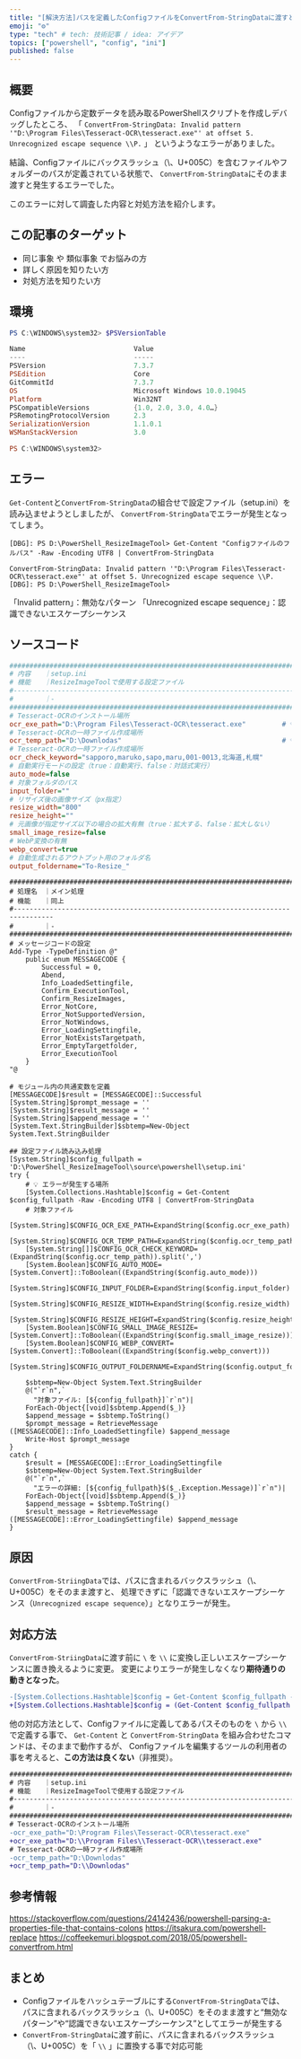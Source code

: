 ```yaml
---
title: "[解決方法]パスを定義したConfigファイルをConvertFrom-StringDataに渡すとエラー"
emoji: "⚙"
type: "tech" # tech: 技術記事 / idea: アイデア
topics: ["powershell", "config", "ini"]
published: false
---
```

## 概要
Configファイルから定数データを読み取るPowerShellスクリプトを作成しデバッグしたところ、
「 `ConvertFrom-StringData: Invalid pattern '"D:\Program Files\Tesseract-OCR\tesseract.exe"' at offset 5. Unrecognized escape sequence \\P.` 」
というようなエラーがありました。

結論、Configファイルにバックスラッシュ（\、U+005C）を含むファイルやフォルダーのパスが定義されている状態で、
`ConvertFrom-StringData`にそのまま渡すと発生するエラーでした。

このエラーに対して調査した内容と対処方法を紹介します。

## この記事のターゲット
- 同じ事象 や 類似事象 でお悩みの方
- 詳しく原因を知りたい方
- 対処方法を知りたい方

## 環境
```powershell
PS C:\WINDOWS\system32> $PSVersionTable

Name                           Value
----                           -----
PSVersion                      7.3.7
PSEdition                      Core
GitCommitId                    7.3.7
OS                             Microsoft Windows 10.0.19045
Platform                       Win32NT
PSCompatibleVersions           {1.0, 2.0, 3.0, 4.0…}
PSRemotingProtocolVersion      2.3
SerializationVersion           1.1.0.1
WSManStackVersion              3.0

PS C:\WINDOWS\system32> 
```

## エラー
`Get-Content`と`ConvertFrom-StringData`の組合せで設定ファイル（setup.ini）を読み込ませようとしましたが、
`ConvertFrom-StringData`でエラーが発生となってしまう。
```powershell:デバッグ時のエラー
[DBG]: PS D:\PowerShell_ResizeImageTool> Get-Content "Configファイルのフルパス" -Raw -Encoding UTF8 | ConvertFrom-StringData

ConvertFrom-StringData: Invalid pattern '"D:\Program Files\Tesseract-OCR\tesseract.exe"' at offset 5. Unrecognized escape sequence \\P.
[DBG]: PS D:\PowerShell_ResizeImageTool>
```
「Invalid pattern」：無効なパターン
「Unrecognized escape sequence」：認識できないエスケープシーケンス

## ソースコード
```ini:setup.ini
#################################################################################
# 内容　　｜setup.ini
# 機能　　｜ResizeImageToolで使用する設定ファイル
#--------------------------------------------------------------------------------
# 　　　　｜-
#################################################################################
# Tesseract-OCRのインストール場所
ocr_exe_path="D:\Program Files\Tesseract-OCR\tesseract.exe"         # 💡 値にバックスラッシュあり
# Tesseract-OCRの一時ファイル作成場所
ocr_temp_path="D:\Downlodas"                                        # 💡 値にバックスラッシュあり
# Tesseract-OCRの一時ファイル作成場所
ocr_check_keyword="sapporo,maruko,sapo,maru,001-0013,北海道,札幌"
# 自動実行モードの設定（true：自動実行、false：対話式実行）
auto_mode=false
# 対象フォルダのパス
input_folder=""
# リサイズ後の画像サイズ（px指定）
resize_width="800"
resize_height=""
# 元画像が指定サイズ以下の場合の拡大有無（true：拡大する、false：拡大しない）
small_image_resize=false
# WebP変換の有無
webp_convert=true
# 自動生成されるアウトプット用のフォルダ名
output_foldername="To-Resize_"
```

```powershell:Main.ps1を抜粋（メイン処理があるスクリプトファイルの一部を抜粋）
#################################################################################
# 処理名　｜メイン処理
# 機能　　｜同上
#--------------------------------------------------------------------------------
# 　　　　｜-
#################################################################################
# メッセージコードの設定
Add-Type -TypeDefinition @"
    public enum MESSAGECODE {
        Successful = 0,
        Abend,
        Info_LoadedSettingfile,
        Confirm_ExecutionTool,
        Confirm_ResizeImages,
        Error_NotCore,
        Error_NotSupportedVersion,
        Error_NotWindows,
        Error_LoadingSettingfile,
        Error_NotExistsTargetpath,
        Error_EmptyTargetfolder,
        Error_ExecutionTool
    }
"@

# モジュール内の共通変数を定義
[MESSAGECODE]$result = [MESSAGECODE]::Successful
[System.String]$prompt_message = ''
[System.String]$result_message = ''
[System.String]$append_message = ''
[System.Text.StringBuilder]$sbtemp=New-Object System.Text.StringBuilder

## 設定ファイル読み込み処理
[System.String]$config_fullpath = 'D:\PowerShell_ResizeImageTool\source\powershell\setup.ini'
try {
    # 💡 エラーが発生する場所
    [System.Collections.Hashtable]$config = Get-Content $config_fullpath -Raw -Encoding UTF8 | ConvertFrom-StringData
    # 対象ファイル
    [System.String]$CONFIG_OCR_EXE_PATH=ExpandString($config.ocr_exe_path)
    [System.String]$CONFIG_OCR_TEMP_PATH=ExpandString($config.ocr_temp_path)
    [System.String[]]$CONFIG_OCR_CHECK_KEYWORD=(ExpandString($config.ocr_temp_path)).split(',')
    [System.Boolean]$CONFIG_AUTO_MODE=[System.Convert]::ToBoolean((ExpandString($config.auto_mode)))
    [System.String]$CONFIG_INPUT_FOLDER=ExpandString($config.input_folder)
    [System.String]$CONFIG_RESIZE_WIDTH=ExpandString($config.resize_width)
    [System.String]$CONFIG_RESIZE_HEIGHT=ExpandString($config.resize_height)
    [System.Boolean]$CONFIG_SMALL_IMAGE_RESIZE=[System.Convert]::ToBoolean((ExpandString($config.small_image_resize)))
    [System.Boolean]$CONFIG_WEBP_CONVERT=[System.Convert]::ToBoolean((ExpandString($config.webp_convert)))
    [System.String]$CONFIG_OUTPUT_FOLDERNAME=ExpandString($config.output_foldername)

    $sbtemp=New-Object System.Text.StringBuilder
    @("`r`n",`
      "対象ファイル: [${config_fullpath}]`r`n")|
    ForEach-Object{[void]$sbtemp.Append($_)}
    $append_message = $sbtemp.ToString()
    $prompt_message = RetrieveMessage ([MESSAGECODE]::Info_LoadedSettingfile) $append_message
    Write-Host $prompt_message
}
catch {
    $result = [MESSAGECODE]::Error_LoadingSettingfile
    $sbtemp=New-Object System.Text.StringBuilder
    @("`r`n",`
      "エラーの詳細: [${config_fullpath}$($_.Exception.Message)]`r`n")|
    ForEach-Object{[void]$sbtemp.Append($_)}
    $append_message = $sbtemp.ToString()
    $result_message = RetrieveMessage ([MESSAGECODE]::Error_LoadingSettingfile) $append_message
}
```

## 原因
`ConvertFrom-StriingData`では、パスに含まれるバックスラッシュ（\、U+005C）をそのまま渡すと、
処理できずに「認識できないエスケープシーケンス（`Unrecognized escape sequence`）」となりエラーが発生。

## 対応方法
`ConvertFrom-StriingData`に渡す前に `\` を `\\` に変換し正しいエスケープシーケンスに置き換えるように変更。
変更によりエラーが発生しなくなり**期待通りの動きとなった**。
```diff powershell:Main.ps1のコードを修正
-[System.Collections.Hashtable]$config = Get-Content $config_fullpath -Raw -Encoding UTF8 | ConvertFrom-StringData
+[System.Collections.Hashtable]$config = (Get-Content $config_fullpath -Raw -Encoding UTF8).Replace('\','\\') | ConvertFrom-StringData
```

他の対応方法として、Configファイルに定義してあるパスそのものを `\` から `\\` で定義する事で、
`Get-Content` と `ConvertFrom-StringData` を組み合わせたコマンドは、そのままで動作するが、
Configファイルを編集するツールの利用者の事を考えると、**この方法は良くない**（非推奨）。
```diff ini:setup.iniを抜粋（定義内容を変更する方法）【非推奨】
#################################################################################
# 内容　　｜setup.ini
# 機能　　｜ResizeImageToolで使用する設定ファイル
#--------------------------------------------------------------------------------
# 　　　　｜-
#################################################################################
# Tesseract-OCRのインストール場所
-ocr_exe_path="D:\Program Files\Tesseract-OCR\tesseract.exe"
+ocr_exe_path="D:\\Program Files\\Tesseract-OCR\\tesseract.exe"
# Tesseract-OCRの一時ファイル作成場所
-ocr_temp_path="D:\Downlodas"
+ocr_temp_path="D:\\Downlodas"
```

## 参考情報
https://stackoverflow.com/questions/24142436/powershell-parsing-a-properties-file-that-contains-colons
https://itsakura.com/powershell-replace
https://coffeekemuri.blogspot.com/2018/05/powershell-convertfrom.html

## まとめ
- Configファイルをハッシュテーブルにする`ConvertFrom-StringData`では、パスに含まれるバックスラッシュ（\、U+005C）をそのまま渡すと“無効なパターン”や“認識できないエスケープシーケンス”としてエラーが発生する
- `ConvertFrom-StringData`に渡す前に、パスに含まれるバックスラッシュ（\、U+005C）を「 `\\` 」に置換する事で対応可能
